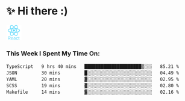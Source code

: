 <h1 align="left">✨ Hi there :)</h1>

  <a href="https://reactjs.org/" target="_blank" rel="noreferrer">   
    <img src="https://raw.githubusercontent.com/devicons/devicon/master/icons/react/react-original-wordmark.svg" alt="react" width="40"     
    height="40"/></a>
 
<h3 align="left">This Week I Spent My Time On:</h3>
<!--START_SECTION:waka-->

```txt
TypeScript   9 hrs 40 mins   █████████████████████▒░░░   85.21 %
JSON         30 mins         █░░░░░░░░░░░░░░░░░░░░░░░░   04.49 %
YAML         20 mins         ▓░░░░░░░░░░░░░░░░░░░░░░░░   02.95 %
SCSS         19 mins         ▓░░░░░░░░░░░░░░░░░░░░░░░░   02.80 %
Makefile     14 mins         ▓░░░░░░░░░░░░░░░░░░░░░░░░   02.16 %
```

<!--END_SECTION:waka-->

